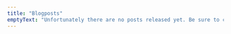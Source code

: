 ```yaml
---
title: "Blogposts"
emptyText: "Unfortunately there are no posts released yet. Be sure to check back soon."
---
```

